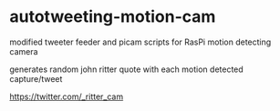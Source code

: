 # autotweeting-motion-cam
modified tweeter feeder and picam scripts for RasPi motion detecting camera

generates random john ritter quote with each motion detected capture/tweet

https://twitter.com/_ritter_cam
